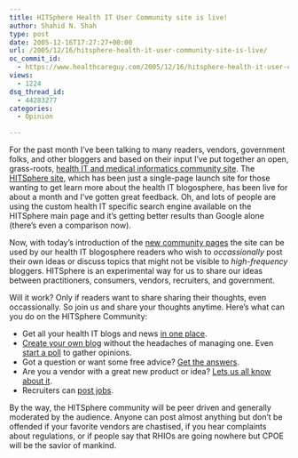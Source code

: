 ```yaml
---
title: HITSphere Health IT User Community site is live!
author: Shahid N. Shah
type: post
date: 2005-12-16T17:27:27+00:00
url: /2005/12/16/hitsphere-health-it-user-community-site-is-live/
oc_commit_id:
  - https://www.healthcareguy.com/2005/12/16/hitsphere-health-it-user-community-site-is-live/1478768962
views:
  - 1224
dsq_thread_id:
  - 44283277
categories:
  - Opinion

---
```

For the past month I&#8217;ve been talking to many readers, vendors, government folks, and other bloggers and based on their input I&#8217;ve put together an open, grass-roots, [health IT and medical informatics community site][1]. The [HITSphere site][2], which has been just a single-page launch site for those wanting to get learn more about the health IT blogosphere, has been live for about a month and I&#8217;ve gotten great feedback. Oh, and lots of people are using the custom health IT specific search engine available on the HITSphere main page and it&#8217;s getting better results than Google alone (there&#8217;s even a comparison now).

Now, with today&#8217;s introduction of the [new community pages][1] the site can be used by our health IT blogosphere readers who wish to _occassionally_ post their own ideas or discuss topics that might not be visible to _high-frequency_ bloggers. HITSphere is an experimental way for us to share our ideas between practitioners, consumers, vendors, recruiters, and government.

Will it work? Only if readers want to share sharing their thoughts, even occassionally. So join us and share your thoughts anytime. Here&#8217;s what can you do on the HITSphere Community:

  * Get all your health IT blogs and news [in one place][3].
  * [Create your own blog][4] without the headaches of managing one. Even [start a poll][5] to gather opinions. 
  * Got a question or want some free advice? [Get the answers][6].
  * Are you a vendor with a great new product or idea? [Lets us all know about it][7].
  * Recruiters can [post jobs][8].

By the way, the HITSphere community will be peer driven and generally moderated by the audience. Anyone can post almost anything but don&#8217;t be offended if your favorite vendors are chastised, if you hear complaints about regulations, or if people say that RHIOs are going nowhere but CPOE will be the savior of mankind.

 [1]: http://www.hitsphere.com/community
 [2]: http://www.hitsphere.com
 [3]: http://www.hitsphere.com/community/?q=aggregator/categories
 [4]: http://www.hitsphere.com/community/?q=node/add/blog
 [5]: http://www.hitsphere.com/community/?q=node/add/poll
 [6]: http://www.hitsphere.com/community/?q=forum/3
 [7]: http://www.hitsphere.com/community/?q=forum/62
 [8]: http://www.hitsphere.com/community/?q=forum/5